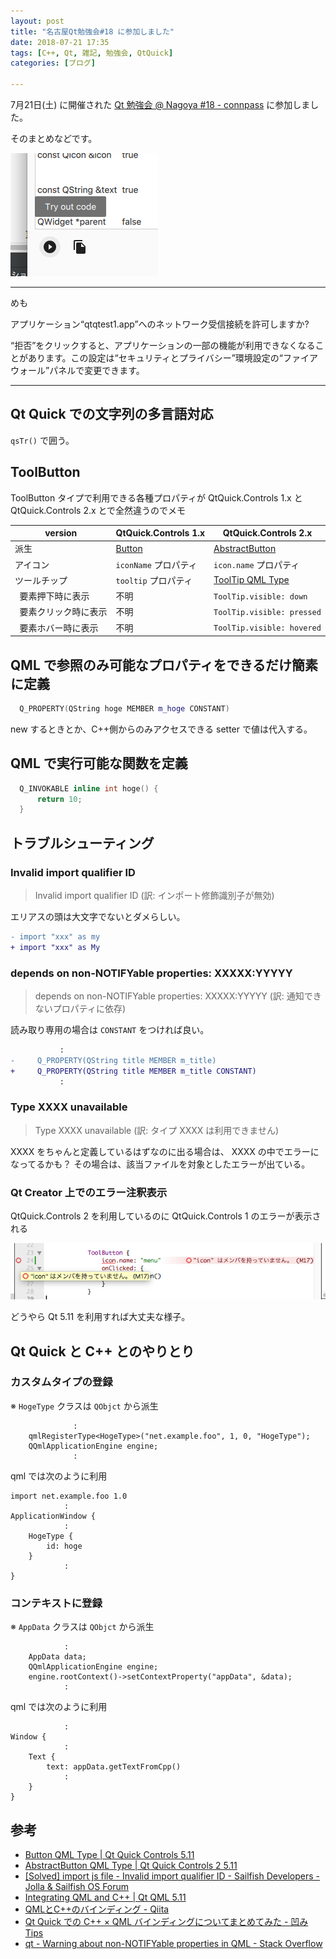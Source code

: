 ```yaml
---
layout: post
title: "名古屋Qt勉強会#18 に参加しました"
date: 2018-07-21 17:35
tags: [C++, Qt, 雑記, 勉強会, QtQuick]
categories: [ブログ]

---
```


7月21日(土) に開催された [Qt 勉強会 @ Nagoya #18 - connpass](https://qt-users.connpass.com/event/94197/) に参加しました。

そのまとめなどです。

![成果](/images/20180721_qauthwith1.png)

---
めも

アプリケーション“qtqtest1.app”へのネットワーク受信接続を許可しますか?

“拒否”をクリックすると、アプリケーションの一部の機能が利用できなくなることがあります。この設定は“セキュリティとプライバシー”環境設定の“ファイアウォール”パネルで変更できます。

---

## Qt Quick での文字列の多言語対応

`qsTr()` で囲う。

## ToolButton

ToolButton タイプで利用できる各種プロパティが QtQuick.Controls 1.x と QtQuick.Controls 2.x とで全然違うのでメモ

|version|QtQuick.Controls 1.x|QtQuick.Controls 2.x|
|-|-|-|
|派生|[Button](http://doc.qt.io/qt-5/qml-qtquick-controls-button.html)|[AbstractButton](http://doc.qt.io/qt-5/qml-qtquick-controls2-abstractbutton.html)|
|アイコン|`iconName` プロパティ|`icon.name` プロパティ|
|ツールチップ|`tooltip` プロパティ|[ToolTip QML Type](https://doc.qt.io/Qt-5/qml-qtquick-controls2-tooltip.html#attached-tool-tips)|
|&nbsp;&nbsp;要素押下時に表示|不明|`ToolTip.visible: down`| 
|&nbsp;&nbsp;要素クリック時に表示|不明|`ToolTip.visible: pressed`| 
|&nbsp;&nbsp;要素ホバー時に表示|不明|`ToolTip.visible: hovered`| 

## QML で参照のみ可能なプロパティをできるだけ簡素に定義

```cpp
  Q_PROPERTY(QString hoge MEMBER m_hoge CONSTANT)
```

new するときとか、C++側からのみアクセスできる setter で値は代入する。

## QML で実行可能な関数を定義

```cpp
  Q_INVOKABLE inline int hoge() {
      return 10;
  }
```

## トラブルシューティング

### Invalid import qualifier ID

> Invalid import qualifier ID
> (訳: インポート修飾識別子が無効)

エリアスの頭は大文字でないとダメらしい。

```diff
- import "xxx" as my
+ import "xxx" as My
```

### depends on non-NOTIFYable properties: XXXXX:YYYYY

> depends on non-NOTIFYable properties: XXXXX:YYYYY
> (訳: 通知できないプロパティに依存)

読み取り専用の場合は `CONSTANT` をつければ良い。

```diff
           :
-     Q_PROPERTY(QString title MEMBER m_title)
+     Q_PROPERTY(QString title MEMBER m_title CONSTANT)
           :
```

### Type XXXX unavailable

> Type XXXX unavailable
> (訳: タイプ XXXX は利用できません)

XXXX をちゃんと定義しているはずなのに出る場合は、 XXXX の中でエラーになってるかも？
その場合は、該当ファイルを対象としたエラーが出ている。

### Qt Creator 上でのエラー注釈表示

QtQuick.Controls 2 を利用しているのに QtQuick.Controls 1 のエラーが表示される

![Qt Creator エラー注釈表示](/images/20180721_qtcreator_annotation.png)

どうやら Qt 5.11 を利用すれば大丈夫な様子。

## Qt Quick と C++ とのやりとり

### カスタムタイプの登録

※ `HogeType` クラスは `QObjct` から派生

```
              :
    qmlRegisterType<HogeType>("net.example.foo", 1, 0, "HogeType");
    QQmlApplicationEngine engine;
              :
```

qml では次のように利用

```
import net.example.foo 1.0
            :
ApplicationWindow {
            :
    HogeType {
        id: hoge
    }
            :
}
```

### コンテキストに登録

※ `AppData` クラスは `QObjct` から派生

```
            :
    AppData data;
    QQmlApplicationEngine engine;
    engine.rootContext()->setContextProperty("appData", &data);
            :
```

qml では次のように利用

```
            :
Window {
            :
    Text {
        text: appData.getTextFromCpp()
            :
    }
}
```

## 参考

* [Button QML Type | Qt Quick Controls 5.11](http://doc.qt.io/qt-5/qml-qtquick-controls-button.html)
* [AbstractButton QML Type | Qt Quick Controls 2 5.11](https://doc.qt.io/Qt-5/qml-qtquick-controls2-abstractbutton.html)
* [[Solved] import js file - Invalid import qualifier ID - Sailfish Developers - Jolla & Sailfish OS Forum](http://forum.jollausers.com/sailfish-developers/import-js-file-invalid-import-qualifier-id/)
* [Integrating QML and C++ | Qt QML 5.11](http://doc.qt.io/qt-5/qtqml-cppintegration-topic.html)
* [QMLとC++のバインディング - Qiita](https://qiita.com/DAR/items/400a1725ddedcaa6ef0e)
* [Qt Quick での C++ × QML バインディングについてまとめてみた - 凹みTips](http://tips.hecomi.com/entry/20130503/1367594609)
* [qt - Warning about non-NOTIFYable properties in QML - Stack Overflow](https://stackoverflow.com/questions/6728615/warning-about-non-notifyable-properties-in-qml)
